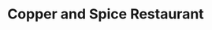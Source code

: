 ---
title: "Copper and Spice Restaurant"
address: "2 Cornmarket Row, Limerick City Centre, Co. Limerick"
tel: "+353 (0)61 33 8791"
county: "Limerick"
category: "Indian Restaurants"
type: "Content"
lat: "52.66472244262695"
lng: "-8.623055458068848"
---